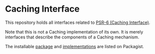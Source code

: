 # Caching Interface

This repository holds all interfaces related to [PSR-6 (Caching Interface)][psr-url].

Note that this is not a Caching implementation of its own. It is merely interfaces that describe the components of a Caching mechanism.

The installable [package][package-url] and [implementations][implementation-url] are listed on Packagist.

[psr-url]: https://www.php-fig.org/psr/psr-6/
[package-url]: https://packagist.org/packages/psr/cache
[implementation-url]: https://packagist.org/providers/psr/cache-implementation
